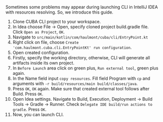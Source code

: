 Sometimes some problems may appear during launching CLI in IntelliJ IDEA with resources resolving. So, we introduce this guide.

1. Clone CUBA CLI project to your workspace.
2. In Idea choose File -> Open, specify cloned project build.gradle file. Click `Open as Project`, `OK`.
3. Navigate to `src/main/kotlin/com/haulmont/cuba/cli/EntryPoint.kt`
4. Right click on file, choose `Create 'com.haulmont.cuba.cli.EntryPointKt' run configuration`.
5. Open created configuration.
6. Firstly, specify the working directory, otherwise, CLI will generate all artifacts inside its own project.
7. In `Before Launch` area click on green plus, `Run external tool`, green plus again.
8. In the Name field input `copy resources`. Fill field Program with `cp` and arguments with `-r build/resources/main build/classes/java`.
9. Press `OK`, `OK` again. Make sure that created external tool follows after Build. Press `OK`.
10. Open Idea settings. Navigate to Build, Execution, Deployment -> Build Tools -> Gradle -> Runner. Check `Delegate IDE build/run actions to gradle`. Press `OK`.
11. Now, you can launch CLI.